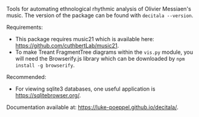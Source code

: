 Tools for automating ethnological rhythmic analysis of Olivier Messiaen's music. The version of the package
can be found with ``decitala --version``. 

Requirements: 
- This package requires music21 which is available here:  https://github.com/cuthbertLab/music21. 
- To make Treant FragmentTree diagrams within the ``vis.py`` module, you will need the Browserify.js library which can be downloaded by ``npm install -g browserify``. 

Recommended:
- For viewing sqlite3 databases, one useful application is https://sqlitebrowser.org/. 

Documentation available at: https://luke-poeppel.github.io/decitala/.